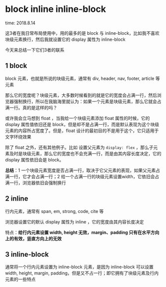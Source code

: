 # block inline inline-block

time: 2018.8.14

这3者在我日常布局使用中，用的最多的是 block 与 inline-block，比如我不喜欢块级元素换行，然后我就设置它的 display 属性为 inline-block

今天来总结一下它们3者的联系

## 1 block

block 元素，也就是所说的块级元素，通常有 div, header, nav, footer, article 等元素

那么它的宽度呢？块级元素，大多数时候看到的就是它的宽度会占满一行，然后浏览器强制换行，所以在我脑海里就认为：如果一个元素是块级元素，那么它就会占满一行。真的是这样的吗？

或许我会立马想到 float ，当我给一个块级元素添加 float 属性的时候，它的 display 属性值依旧还是 block，但是却不是占满一行，而是默认表现为这个块级元素的内容所占宽度了。但是，float 设计的最初目的不是用于这个，它只适用于文字环绕效果

除了 float 之外，还有其他例子。比如 设置父元素为 `display: flex` ，那么子元素及时是块级元素，那么它的宽度也不会充满一行，而是由其内容长度决定，它的 display 属性依旧会是 block。

**总结**：1 一个块级元素宽度是否占满一行，取决于它父元素的表现，如果父元素占满一行，它才会占满一行；2 给一个占满一行的块级元素设置width，它依旧会占满一行，浏览器依旧会强制换行

## 2 inline

行内元素，通常有 span, em, strong, code, cite 等

浏览器设置它的默认 display 属性为 inline ，它的宽度由其内容长度决定

特点：**给行内元素设置 width, height 无效，margin、padding 只有在水平方向上的有效，竖直方向上的无效**

## 3 inline-block

通常将一个行内元素设置为 inline-block 元素，是因为 inline-block 可以设置 width, height, margin, padding，但是又不占一行；即它拥有了块级元素及行内元素的一些特点
